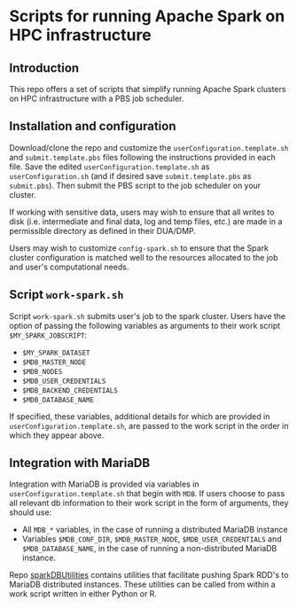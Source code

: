 # Scripts for running Apache Spark on HPC infrastructure


## Introduction

This repo offers a set of scripts that simplify running Apache Spark clusters 
on HPC infrastructure with a PBS job scheduler. 


## Installation and configuration

Download/clone the repo and customize the `userConfiguration.template.sh` and
`submit.template.pbs` files following the instructions provided in each file.
Save the edited `userConfiguration.template.sh` as `userConfiguration.sh` 
(and if desired save `submit.template.pbs` as `submit.pbs`). Then submit 
the PBS script to the job scheduler on your cluster.

If working with sensitive data, users may wish to ensure that all writes to disk (i.e. intermediate 
and final data, log and temp files, etc.) are made in a permissible directory
as defined in their DUA/DMP.

Users may wish to customize `config-spark.sh` to ensure that the Spark cluster
configuration is matched well to the resources allocated to the job and user's 
computational needs.


## Script `work-spark.sh`

Script `work-spark.sh` submits user's job to the spark cluster. Users have the option of 
passing the following variables as arguments to their work script `$MY_SPARK_JOBSCRIPT`: 

- `$MY_SPARK_DATASET`  
- `$MDB_MASTER_NODE`  
- `$MDB_NODES`  
- `$MDB_USER_CREDENTIALS`  
- `$MDB_BACKEND_CREDENTIALS`  
- `$MDB_DATABASE_NAME`


If specified, these variables, additional details for which are provided in 
`userConfiguration.template.sh`, are passed to the work script in the order in which 
they appear above.


## Integration with MariaDB

Integration with MariaDB is provided via variables in `userConfiguration.template.sh`
that begin with `MDB`. If users choose to pass all relevant db information to their 
work script in the form of arguments, they should use:

- All `MDB_*` variables, in the case of running a distributed MariaDB instance  
- Variables `$MDB_CONF_DIR`, `$MDB_MASTER_NODE`, `$MDB_USER_CREDENTIALS` and 
`$MDB_DATABASE_NAME`, in the case of running a non-distributed MariaDB instance.

Repo [sparkDBUtilities](https://github.com/goshevs/sparkDBUtilities)
contains utilities that facilitate pushing Spark RDD's to MariaDB
distributed instances. These utilities can be called from within a work script 
written in either Python or R.

